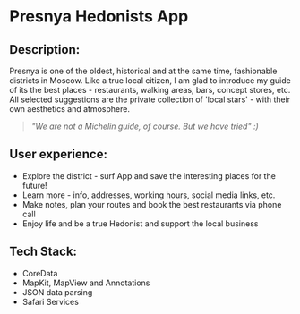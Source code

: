 # Presnya Hedonists App

## Description:
Presnya is one of the oldest, historical and at the same time, fashionable districts in Moscow. Like a true local citizen, I am glad to introduce my guide of its the best places - restaurants, walking areas, bars, concept stores, etc. All selected suggestions are the private collection of 'local stars' - with their own aesthetics and atmosphere.

> *"We are not a Michelin guide, of course. But we have tried" :)*

## User experience:
- Explore the district - surf App and save the interesting places for the future!
- Learn more - info, addresses, working hours, social media links, etc.
- Make notes, plan your routes and book the best restaurants via phone call
- Enjoy life and be a true Hedonist and support the local business

## Tech Stack:
- CoreData
- MapKit, MapView and Annotations
- JSON data parsing
- Safari Services
